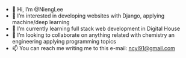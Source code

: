 

- 👋 Hi, I’m @NiengLee
- 👀 I’m interested in developing websites with Django, applying machine/deep learning
- 🌱 I’m currently learning full stack web development in Digital House
- 💞️ I’m looking to collaborate on anything related with chemistry an engineering applying programming topics
- 📫 You can reach me writing me to this e-mail: ncyl91@gmail.com


<!---
NiengLee/NiengLee is a ✨ special ✨ repository because its `README.md` (this file) appears on your GitHub profile.
You can click the Preview link to take a look at your changes.
---!>
